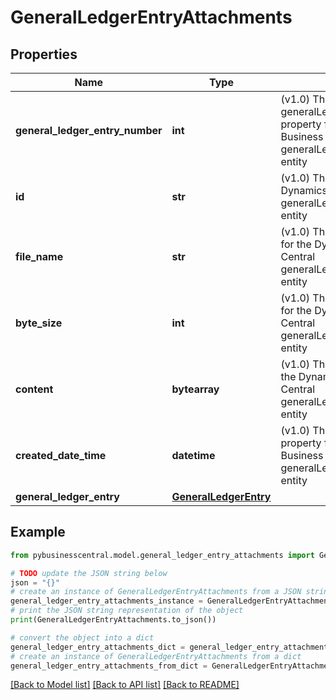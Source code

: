 # GeneralLedgerEntryAttachments


## Properties

Name | Type | Description | Notes
------------ | ------------- | ------------- | -------------
**general_ledger_entry_number** | **int** | (v1.0) The generalLedgerEntryNumber property for the Dynamics 365 Business Central generalLedgerEntryAttachments entity | [optional] 
**id** | **str** | (v1.0) The id property for the Dynamics 365 Business Central generalLedgerEntryAttachments entity | [optional] 
**file_name** | **str** | (v1.0) The fileName property for the Dynamics 365 Business Central generalLedgerEntryAttachments entity | [optional] 
**byte_size** | **int** | (v1.0) The byteSize property for the Dynamics 365 Business Central generalLedgerEntryAttachments entity | [optional] 
**content** | **bytearray** | (v1.0) The content property for the Dynamics 365 Business Central generalLedgerEntryAttachments entity | [optional] 
**created_date_time** | **datetime** | (v1.0) The createdDateTime property for the Dynamics 365 Business Central generalLedgerEntryAttachments entity | [optional] 
**general_ledger_entry** | [**GeneralLedgerEntry**](GeneralLedgerEntry.md) |  | [optional] 

## Example

```python
from pybusinesscentral.model.general_ledger_entry_attachments import GeneralLedgerEntryAttachments

# TODO update the JSON string below
json = "{}"
# create an instance of GeneralLedgerEntryAttachments from a JSON string
general_ledger_entry_attachments_instance = GeneralLedgerEntryAttachments.from_json(json)
# print the JSON string representation of the object
print(GeneralLedgerEntryAttachments.to_json())

# convert the object into a dict
general_ledger_entry_attachments_dict = general_ledger_entry_attachments_instance.to_dict()
# create an instance of GeneralLedgerEntryAttachments from a dict
general_ledger_entry_attachments_from_dict = GeneralLedgerEntryAttachments.from_dict(general_ledger_entry_attachments_dict)
```
[[Back to Model list]](../README.md#documentation-for-models) [[Back to API list]](../README.md#documentation-for-api-endpoints) [[Back to README]](../README.md)


